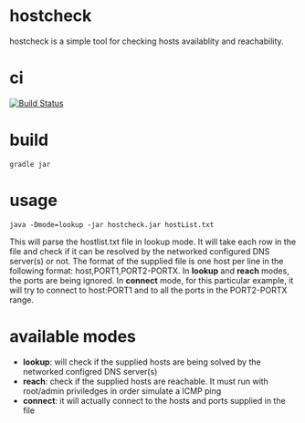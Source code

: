 # hostcheck

hostcheck is a simple tool for checking hosts availablity and reachability.

# ci

[![Build Status](https://snap-ci.com/ludovicianul/hostcheck/branch/master/build_image)](https://snap-ci.com/ludovicianul/hostcheck/branch/master)

# build
    gradle jar
    
# usage
    java -Dmode=lookup -jar hostcheck.jar hostList.txt

This will parse the hostlist.txt file in lookup mode. It will take each row in the file and check if it can be resolved by the networked configured DNS server(s) or not.
The format of the supplied file is one host per line in the following format: host,PORT1,PORT2-PORTX. In **lookup** and **reach** modes, the ports are being ignored. In **connect** mode, for this particular example, it will try to connect to host:PORT1 and to all the ports in the PORT2-PORTX range.


# available modes

* **lookup**: will check if the supplied hosts are being solved by the networked configred DNS server(s)
* **reach**: check if the supplied hosts are reachable. It must run with root/admin priviledges in order simulate a ICMP ping
* **connect**: it will actually connect to the hosts and ports supplied in the file

